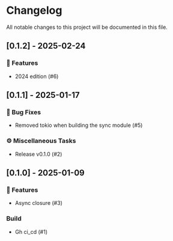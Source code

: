 # Changelog

All notable changes to this project will be documented in this file.

## [0.1.2] - 2025-02-24

### 🚀 Features

- 2024 edition (#6)

<!-- generated by git-cliff -->
## [0.1.1] - 2025-01-17

### 🐛 Bug Fixes

- Removed tokio when building the sync module (#5)

### ⚙️ Miscellaneous Tasks

- Release v0.1.0 (#2)

<!-- generated by git-cliff -->
## [0.1.0] - 2025-01-09

### 🚀 Features

- Async closure  (#3)

### Build

- Gh ci_cd (#1)

<!-- generated by git-cliff -->
